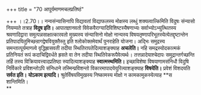 +++
title = "70 आपूर्यमाणमचलप्रतिष्ठं"

+++
।।2.70।। नन्वसंन्यासिनापि विद्यावतां विद्याफलस्य मोक्षस्य लब्धुं
शक्यत्वात्किमिति विदुषः संन्यासो नियम्यते तत्राह  **विदुष इति।**
आपातज्ञानवतो विवेकवैराग्यादिविशिष्टस्यैषणाभ्यः सर्वाभ्योऽभ्युत्थितस्य
श्रवणादिद्वारा समुत्पन्नसाक्षात्कारवतो मुख्यस्य संन्यासिनो मोक्षो
नान्यस्य विषयतृष्णापरिभूतस्येत्येतद्दृष्टान्तेन
प्रतिपादयितुमिच्छन्रागद्वेषवियुक्तैस्तु इति श्लोकोक्तमेवार्थं पुनराहेति
योजना। अद्भिः समुद्रस्य समन्तात्पूर्यमाणत्वे वृद्धिह्रासवती तदीया
स्थितिरापतेदित्याशङ्क्याह **अचलेति।** नहि समद्रस्योदकात्मकं प्रतिनियतं
रूपं कदाचिद्विवर्धते ह्रसते वा तेन तदीया स्थितिरेकरूपैवेत्यर्थः।
तत्तन्नादेयाश्चेदापः समुद्रान्तर्गच्छन्ति तर्हि तस्य
विक्रियावत्त्वादप्रतिष्ठा स्यादित्याशङ्क्याह **स्वात्मस्थमिति।**
इच्छाविशेषा विषयाणामसंनिधौ विदुषि निर्विकारे प्रविशन्तोऽपि संनिधाने
तस्मिन्प्रविशन्तो विकारमापादयेयुरित्याशङ्क्याह **विषयेति।** प्रवेशं
विशदयति **सर्वत इति।** **योऽकाम इत्यादि।** श्रुतेर्विषयविमुखस्य
निष्कामस्य मोक्षो न कामकामुकस्येत्याह **स शान्तिमिति।  
**
